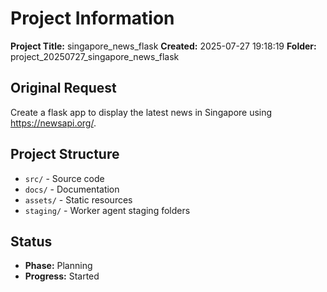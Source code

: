 # Project Information

**Project Title:** singapore_news_flask
**Created:** 2025-07-27 19:18:19
**Folder:** project_20250727_singapore_news_flask

## Original Request
Create a flask app to display the latest news in Singapore using https://newsapi.org/.

## Project Structure
- `src/` - Source code
- `docs/` - Documentation
- `assets/` - Static resources
- `staging/` - Worker agent staging folders

## Status
- **Phase:** Planning
- **Progress:** Started
